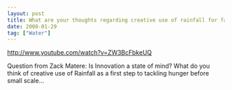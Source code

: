 ```yaml
---
layout: post
title: What are your thoughts regarding creative use of rainfall for farming?
date: 2008-01-29
tag: ["Water"]
---
```


http://www.youtube.com/watch?v=ZW3BcFbkeUQ  

Question from Zack Matere: Is Innovation a state of mind? What do you think of creative use of Rainfall as a first step to tackling hunger before small scale...